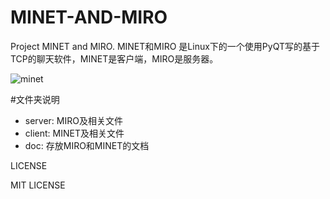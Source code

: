 # MINET-AND-MIRO
Project MINET and MIRO. MINET和MIRO 是Linux下的一个使用PyQT写的基于TCP的聊天软件，MINET是客户端，MIRO是服务器。

![minet](http://ww2.sinaimg.cn/large/69808911gw1ezsl57zt4zj21cu0naasi.jpg)

#文件夹说明

 * server: MIRO及相关文件
 * client: MINET及相关文件
 * doc: 存放MIRO和MINET的文档

LICENSE

MIT LICENSE
